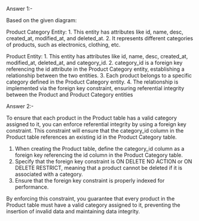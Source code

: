 Answer 1:-

Based on the given diagram:

   Product Category Entity:
    1. This entity has attributes like id, name, desc, created_at, modified_at, and deleted_at.
    2. It represents different categories of products, such as electronics, clothing, etc.

   Product Entity:
    1. This entity has attributes like id, name, desc, created_at, modified_at, deleted_at, and category_id.
    2. category_id is a foreign key referencing the id attribute in the Product Category entity, establishing a relationship between the two entities.
    3. Each product belongs to a specific category defined in the Product Category entity.
    4. The relationship is implemented via the foreign key constraint, ensuring referential integrity between the Product and Product Category entities


Answer 2:-

To ensure that each product in the Product table has a valid category assigned to it, you can enforce referential integrity by using a foreign key constraint. 
This constraint will ensure that the category_id column in the Product table references an existing id in the Product Category table.

   1. When creating the Product table, define the category_id column as a foreign key referencing the id column in the Product Category table.
   2. Specify that the foreign key constraint is ON DELETE NO ACTION or ON DELETE RESTRICT, meaning that a product cannot be deleted if it is associated with a category.
   3. Ensure that the foreign key constraint is properly indexed for performance.

By enforcing this constraint, you guarantee that every product in the Product table must have a valid category assigned to it, preventing the insertion of invalid data and maintaining data integrity.
